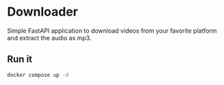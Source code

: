 # Downloader

Simple FastAPI application to download videos from your favorite platform and extract the audio as mp3.

## Run it

```bash
docker compose up -d
```